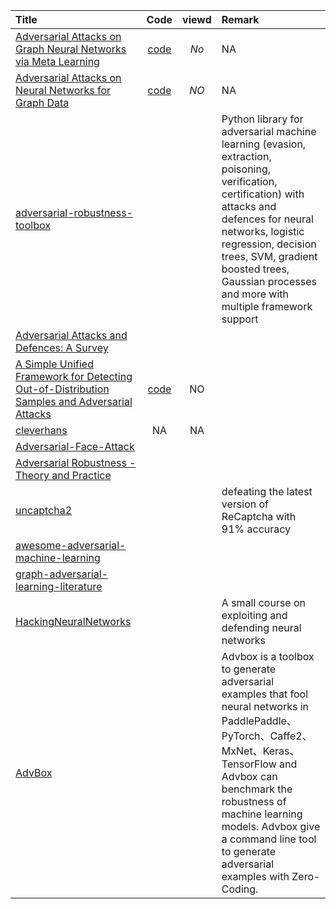 | Title | Code | viewd | Remark |
| :---- | :----: | :----: | :----|
| [Adversarial Attacks on Graph Neural Networks via Meta Learning](https://arxiv.org/abs/1902.08412) | [code](https://github.com/danielzuegner/gnn-meta-attack) | *No* | NA  |
| [Adversarial Attacks on Neural Networks for Graph Data](https://arxiv.org/abs/1805.07984) | [code](https://github.com/danielzuegner/nettack) | *NO* |  NA  |
|[adversarial-robustness-toolbox](https://github.com/IBM/adversarial-robustness-toolbox)|||Python library for adversarial machine learning (evasion, extraction, poisoning, verification, certification) with attacks and defences for neural networks, logistic regression, decision trees, SVM, gradient boosted trees, Gaussian processes and more with multiple framework support|
|[Adversarial Attacks and Defences: A Survey](https://arxiv.org/abs/1810.00069)||||
|[A Simple Unified Framework for Detecting Out-of-Distribution Samples and Adversarial Attacks](https://arxiv.org/abs/1807.03888)|[code](https://github.com/pokaxpoka/deep_Mahalanobis_detector)|NO||
|[cleverhans](https://github.com/tensorflow/cleverhans)|NA|NA||
|[Adversarial-Face-Attack](https://github.com/ppwwyyxx/Adversarial-Face-Attack)||||
|[Adversarial Robustness - Theory and Practice](https://adversarial-ml-tutorial.org/)||||
|[uncaptcha2](https://github.com/ecthros/uncaptcha2)|||defeating the latest version of ReCaptcha with 91% accuracy|
|[awesome-adversarial-machine-learning](https://github.com/yenchenlin/awesome-adversarial-machine-learning)||||
|[graph-adversarial-learning-literature](https://github.com/YingtongDou/graph-adversarial-learning-literature)||||
|[HackingNeuralNetworks](https://github.com/Kayzaks/HackingNeuralNetworks)|||A small course on exploiting and defending neural networks|
|[AdvBox](https://github.com/advboxes/AdvBox)|||Advbox is a toolbox to generate adversarial examples that fool neural networks in PaddlePaddle、PyTorch、Caffe2、MxNet、Keras、TensorFlow and Advbox can benchmark the robustness of machine learning models. Advbox give a command line tool to generate adversarial examples with Zero-Coding.|




